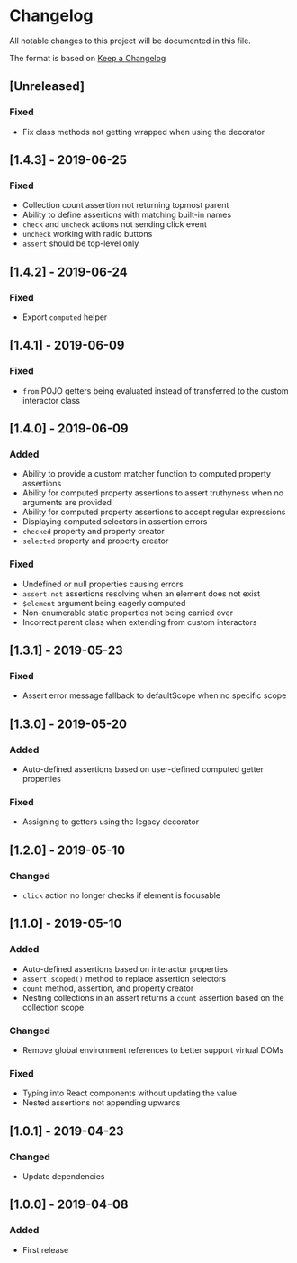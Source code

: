 # Changelog

All notable changes to this project will be documented in this file.

The format is based on [Keep a Changelog](http://keepachangelog.com/en/1.0.0/)

## [Unreleased]

### Fixed

- Fix class methods not getting wrapped when using the decorator

## [1.4.3] - 2019-06-25

### Fixed

- Collection count assertion not returning topmost parent
- Ability to define assertions with matching built-in names
- `check` and `uncheck` actions not sending click event
- `uncheck` working with radio buttons
- `assert` should be top-level only

## [1.4.2] - 2019-06-24

### Fixed

- Export `computed` helper

## [1.4.1] - 2019-06-09

### Fixed

- `from` POJO getters being evaluated instead of transferred to the custom
  interactor class

## [1.4.0] - 2019-06-09

### Added

- Ability to provide a custom matcher function to computed property assertions
- Ability for computed property assertions to assert truthyness when no
  arguments are provided
- Ability for computed property assertions to accept regular expressions
- Displaying computed selectors in assertion errors
- `checked` property and property creator
- `selected` property and property creator

### Fixed

- Undefined or null properties causing errors
- `assert.not` assertions resolving when an element does not exist
- `$element` argument being eagerly computed
- Non-enumerable static properties not being carried over
- Incorrect parent class when extending from custom interactors

## [1.3.1] - 2019-05-23

### Fixed

- Assert error message fallback to defaultScope when no specific scope

## [1.3.0] - 2019-05-20

### Added

- Auto-defined assertions based on user-defined computed getter properties

### Fixed

- Assigning to getters using the legacy decorator

## [1.2.0] - 2019-05-10

### Changed

- `click` action no longer checks if element is focusable

## [1.1.0] - 2019-05-10

### Added

- Auto-defined assertions based on interactor properties
- `assert.scoped()` method to replace assertion selectors
- `count` method, assertion, and property creator
- Nesting collections in an assert returns a `count` assertion based on the
  collection scope

### Changed

- Remove global environment references to better support virtual DOMs

### Fixed

- Typing into React components without updating the value
- Nested assertions not appending upwards

## [1.0.1] - 2019-04-23

### Changed

- Update dependencies

## [1.0.0] - 2019-04-08

### Added

- First release
